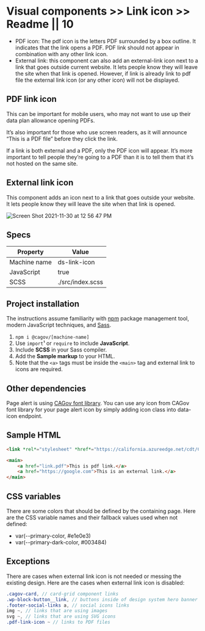# Visual components >> Link icon >> Readme || 10

- PDF icon: The pdf icon is the letters PDF surrounded by a box outline. It indicates that the link opens a PDF. PDF link should not appear in combination with any other link icon.
- External link: this component can also add an external-link icon next to a link that goes outside current website. It lets people know they will leave the site when that link is opened. However, if link is already link to pdf file the external link icon (or any other icon) will not be displayed.


## PDF link icon

This can be important for mobile users, who may not want to use up their data plan allowance opening PDFs.

It’s also important for those who use screen readers, as it will announce “This is a PDF file” before they click the link.

If a link is both external and a PDF, only the PDF icon will appear. It’s more important to tell people they’re going to a PDF than it is to tell them that it’s not hosted on the same site.

## External link icon
This component adds an icon next to a link that goes outside your website. It lets people know they will leave the site when that link is opened.

![Screen Shot 2021-11-30 at 12 56 47 PM](https://user-images.githubusercontent.com/31669748/144338964-a374ffb2-7d45-42a6-9487-49fe856a5208.png)


## Specs

| Property | Value |
| --- | --- |
| Machine name | ds-link-icon |
| JavaScript | true |
| SCSS | ./src/index.scss |

## Project installation

The instructions assume familiarity with [npm](https://npmjs.com) package management tool, modern JavaScript techniques, and [Sass](https://sass-lang.com/).

1. `npm i @cagov/[machine-name]`
2. Use `import`¹ or `require` to include **JavaScript**.  
3. Include **SCSS** in your Sass compiler.
4. Add the **Sample markup** to your HTML.
1. Note that the `<a>` tags must be inside the `<main>` tag and external link to icons are required.

## Other dependencies

Page alert is using [CAGov font library](https://template.webstandards.ca.gov/sample/icon-fonts.html). You can use any icon from CAGov font library for your page alert icon by simply adding icon class into data-icon endpoint.

## Sample HTML

```html
<link *rel*="stylesheet" *href*="https://california.azureedge.net/cdt/CAWeb/combined-css/1.0.1/dist/cagov.css">

<main>
	<a href="link.pdf">This is pdf link.</a>
	<a href="https://google.com">This is an external link.</a>
</main>
```

## CSS variables

There are some colors that should be defined by the containing page. Here are the CSS variable names and their fallback values used when not defined:

- var(--primary-color, #e1e0e3)
- var(--primary-dark-color, #003484)

## Exceptions

There are cases when external link icon is not needed or messing the existing design. Here are the cases when external link icon is disabled:

```scss
.cagov-card, // card-grid component links
.wp-block-button__link, // buttons inside of design system hero banner
.footer-social-links a, // social icons links
img ~, // links that are using images
svg ~, // links that are using SVG icons
.pdf-link-icon ~ // links to PDF files 
```
